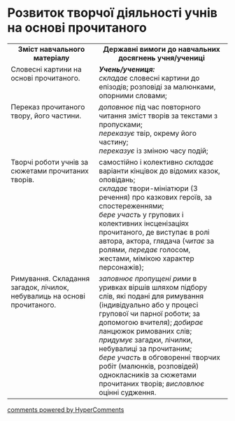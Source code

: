 <div id="hypercomments_widget" class="js-hypercomments-widget invisible"></div>

# Розвиток творчої діяльності учнів на основі прочитаного

<table>
  <tr>
    <td width="40%" align="center"><b>Зміст навчального матеріалу<b></td>
    <td width="60%" align="center"><b>Державні вимоги до навчальних досягнень учня/учениці</b></td>
  </tr>
  <tr>
    <td width="40%" style="vertical-align:top !important;">
Словесні картини на основі прочитаного. 
</td>
    <td width="60%" style="vertical-align:top !important;">
<i><b>Учень/учениця:</b></i><br>
<i>складає</i> словесні картини до епізодів; розповіді за малюнками, опорними словами;
</td>
  </tr>
  <tr>
    <td width="40%" style="vertical-align:top !important;">
Переказ прочитаного твору, його частини.<br>
</td>
    <td width="60%" style="vertical-align:top !important;">
<i>доповнює</i> під час повторного читання зміст творів за текстами з пропусками;<br> 
<i>переказує</i> твір, окрему його частину; <br>
<i>переказує</i> із зміною часу подій;
</td>
  </tr>
  <tr>
    <td width="40%" style="vertical-align:top !important;">
Творчі роботи учнів за сюжетами прочитаних творів.
</td>
    <td width="60%" style="vertical-align:top !important;">
самостійно і колективно <i>складає</i> варіанти кінцівок до відомих казок, оповідань;<br>
<i>складає</i> твори-мініатюри (3 речення) про казкових героїв, за спостереженнями;<br>
<i>бере участь</i> у групових і колективних інсценізаціях прочитаного, де виступає в ролі автора, актора, глядача (<i>читає</i> за ролями, <i>передає</i> голосом, жестами, мімікою характер персонажів);
</td>
  </tr>
  <tr>
    <td width="40%" style="vertical-align:top !important;">
Римування. Складання загадок, лічилок, небувалиць на основі прочитаного.
</td>
    <td width="60%" style="vertical-align:top !important;">
<i>заповнює пропущені рими</i> в уривках віршів шляхом підбору слів, які подані для римування (індивідуально або у процесі групової чи парної роботи; за допомогою вчителя); <i>добирає</i> ланцюжок римованих слів; <br>
<i>придумує</i> загадки, лічилки, небувалиці за прочитаним;<br>
<i>бере участь</i> в обговоренні творчих робіт (малюнків, розповідей) однокласників за сюжетами прочитаних творів; 
<i>висловлює</i> оцінні судження.
</td>
  </tr>
</table>

<div class="js-hypercomments-container">
<a href="http://hypercomments.com" class="hc-link" title="comments widget">comments powered by HyperComments</a>
</div>